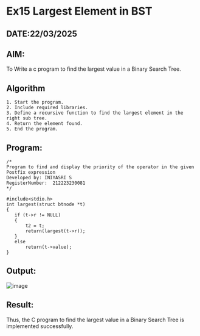 # Ex15 Largest Element in BST
## DATE:22/03/2025
## AIM:
To Write a c program to find the largest value in a Binary Search Tree.

## Algorithm
```
1. Start the program.
2. Include required libraries.
3. Define a recursive function to find the largest element in the right sub tree.
4. Return the element found.
5. End the program.
```  

## Program:
```
/*
Program to find and display the priority of the operator in the given Postfix expression
Developed by: INIYASRI S
RegisterNumber:  212223230081
*/

#include<stdio.h>
int largest(struct btnode *t)
{
   if (t->r != NULL)
   {
       t2 = t;
       return(largest(t->r));
   }
   else   
       return(t->value);
}
```

## Output:

![image](https://github.com/user-attachments/assets/d58b7b30-4d57-45ed-8c6f-05377c22ad90)

## Result:
Thus, the C program to find the largest value in a Binary Search Tree is implemented successfully.
